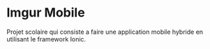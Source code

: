# Imgur Mobile

Projet scolaire qui consiste a faire une application mobile hybride en utilisant le framework Ionic.
